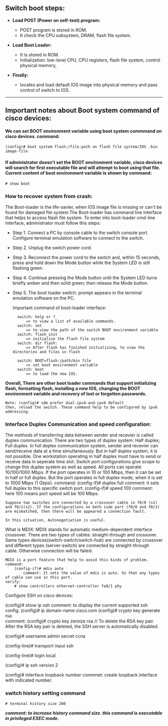 ## Switch boot steps: ##

* __Load POST (Power on self-test) program:__    
	* POST program is stored in ROM.     
	* It check the CPU subsystem, DRAM, flash file system.
* __Load Boot Loader:__        
	* It is stored in ROM.    
	* Initialization: low-level CPU, CPU registers, flash file system, control physical memory, 

* __Finally:__
	* locates and load default IOS image into physical memory and pass control of switch to IOS.

- - - - - - - - - - - - - 
## Important notes about Boot system command of cisco devices:

#### We can set BOOT environment variable using boot system commmand on cisco devices.  command:       
	(config)# boot system flash:/file-path on flash file system/IOS .bin image-file

#### If administrator doesn't set the BOOT environment variable, cisco devices will search for first executable file and will attempt to boot using that file. Current content of boot environment variable is shown by command:         
	# show boot
	
	
### How to recover system from crash:
The Boot-loader is the life-savier, when IOS image file is missing or can't be found for damaged file system.The Boot-loader has command line interface that helps to access flash file system. To enter into boot-loader cmd-line interface, administrator must follow this steps:
* Step 1.  Connect a PC by console cable to the switch console port. Configure terminal emulation software to connect to the switch.
* Step 2. Unplug the switch power cord.
* Step 3. Reconnect the power cord to the switch and, within 15 seconds, press and hold down the Mode button while the System LED is still flashing green.
* Step 4. Continue pressing the Mode button until the System LED turns briefly amber and then solid green; then release the Mode button.
* Step 5. The boot loader switch: prompt appears in the terminal emulation software on the PC.
	
	Important command of boot-loader interface:
		
		switch: help or ?  
			=> to view a list of available commands.
		switch: set	   	   
			=> to view the path of the switch BOOT environment variable
		switch: flash_init 
			=> initialize the flash file system
		switch: dir flash: 
			=> After flash has finished initializing, to view the directories and files in flash
		
		switch: BOOT=flash:/path/bin file 
			=> set boot environment variable
		switch: boot 
			=> to load the new IOS.
		
	
__Overall, There are other boot loader commands that support initializing flash, formatting flash, installing a new IOS, changing the BOOT environment variable and recovery of lost or forgotten passwords.__
	
	
	Note: (config)# sdm prefer dual-ipv4-and-ipv6 default
	then, reload the switch. These command help to be configured by ipv6 addressing.
	
	
	
### Interface Duplex Communication and speed configuration:
The methods of transferring data between sender and recevier is called duplex communication. There are two types of duplex system: Half duplex; Full duplex. In full deplex communication system, sender and recevier can send/receive data at a time simultaneously. But in half duplex system, it is not possible. One workstation operating in half duplex must have to send or receive data in seperate time slot. 
Switch port configurations give scope to change this duplex system as well as speed. All ports can operate 10/100/1000 Mbps. If the port operates in 10 or 100 Mbps, then it can be set in half or full duplex. But the port operates in full duplex mode, when it is set to 1000 Mbps (1 Gbps). 
		command: 
			(config-if)# duplex full
				comment: it sets full duplex to this specific switch port.
			(config-if)# speed 100
				comment: here 100 means port speed will be 100 Mbps.
		
	Suppose two switches are connected by a crossover cable in f0/0 (s1) and f0/1(s2). If the configurations on both side port (f0/0 and f0/1) are mismatched, then there will be appeared a connection fault.
		
	In this situation, Autonegotiation is useful.
	
	
	
What is MDIX:
	MDIX stands for automatic medium-dependent interface crossover. There are two types of cables: straight-through and crossover. Same types devices(switch-switch/switch-hub) are connected by crossover and different types (server-switch) are connected by straight-through cable. Otherwise connection will be failed. 
	
	MDIX is a port feature that help to avoid this kinds of problem. 
	command:
		(config-if)# mdix auto
			comment: It sets the value of mdix is auto. So that any types of cable can use in this port.
	verify:
		# show controllers ethernet-controller fa0/1 phy 
		
		
		
		
Configure SSH on cisco devices:

(config)# show ip ssh
	comment: to display the current supported ssh config.
(config)# ip domain-name cisco.com
(config)# crypto key generate rsa                    
	comment: (config)# crypto key zeroize rsa // To delete the RSA key pair. After the RSA key pair is deleted, the SSH server is automatically disabled.
		
(config)# username admin secret ccna

(config-line)# transport input ssh

(config-line)# login local

(config)# ip ssh version 2



(config)# interface loopback number
	commnet: create loopback interface with indicated number.
### switch history setting command
	# terminal history size 200
___comment: to increase history command size. this command is executable in privileged EXEC mode.___

		
		
	
	








